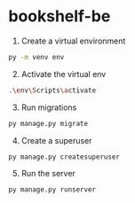 # bookshelf-be
1. Create a virtual environment
```sh
py -m venv env
```

2. Activate the virtual env
```sh
.\env\Scripts\activate
```

3. Run migrations
```sh
py manage.py migrate
```

4. Create a superuser
```sh
py manage.py createsuperuser
```

5. Run the server
```sh
py manage.py runserver
```